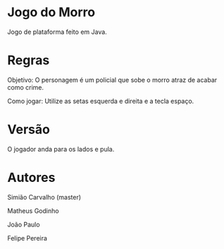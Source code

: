 Jogo do Morro
===============

Jogo de plataforma feito em Java.

Regras
===============

Objetivo: O personagem é um policial que sobe o morro atraz de acabar como crime.

Como jogar: Utilize as setas esquerda e direita e a tecla espaço.

Versão
===============
O jogador anda para os lados e pula.

Autores
===============

Simião Carvalho (master)

Matheus Godinho

João Paulo

Felipe Pereira

